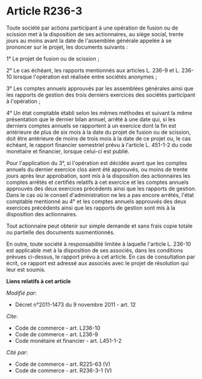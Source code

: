 # Article R236-3

Toute société par actions participant à une opération de fusion ou de scission met à la disposition de ses actionnaires, au
siège social, trente jours au moins avant la date de l'assemblée générale appelée à se prononcer sur le projet, les documents
suivants : 

1° Le projet de fusion ou de scission ; 

2° Le cas échéant, les rapports mentionnés aux articles L. 236-9 et L. 236-10 lorsque l'opération est réalisée entre sociétés
anonymes ; 

3° Les comptes annuels approuvés par les assemblées générales ainsi que les rapports de gestion des trois derniers exercices
des sociétés participant à l'opération ; 

4° Un état comptable établi selon les mêmes méthodes et suivant la même présentation que le dernier bilan annuel, arrêté à
une date qui, si les derniers comptes annuels se rapportent à un exercice dont la fin est antérieure de plus de six mois à la
date du projet de fusion ou de scission, doit être antérieure de moins de trois mois à la date de ce projet ou, le cas
échéant, le rapport financier semestriel prévu à l'article L. 451-1-2 du code monétaire et financier, lorsque celui-ci est
publié. 

Pour l'application du 3°, si l'opération est décidée avant que les comptes annuels du dernier exercice clos aient été
approuvés, ou moins de trente jours après leur approbation, sont mis à la disposition des actionnaires les comptes arrêtés et
certifiés relatifs à cet exercice et les comptes annuels approuvés des deux exercices précédents ainsi que les rapports de
gestion. Dans le cas où le conseil d'administration ne les a pas encore arrêtés, l'état comptable mentionné au 4° et les
comptes annuels approuvés des deux exercices précédents ainsi que les rapports de gestion sont mis à la disposition des
actionnaires. 

Tout actionnaire peut obtenir sur simple demande et sans frais copie totale ou partielle des documents susmentionnés. 

En outre, toute société à responsabilité limitée à laquelle l'article L. 236-10 est applicable met à la disposition de ses
associés, dans les conditions prévues ci-dessus, le rapport prévu à cet article. En cas de consultation par écrit, ce rapport
est adressé aux associés avec le projet de résolution qui leur est soumis.

**Liens relatifs à cet article**

_Modifié par_:

  - Décret n°2011-1473 du 9 novembre 2011 - art. 12

_Cite_:

  - Code de commerce - art. L236-10
  - Code de commerce - art. L236-9
  - Code monétaire et financier - art. L451-1-2

_Cité par_:

  - Code de commerce - art. R225-63 (V)
  - Code de commerce - art. R236-3-1 (V)
